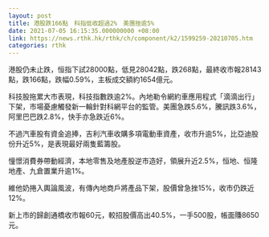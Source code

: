 ```yaml
---
layout: post
title: 港股跌166點　科指低收超過2%　美團挫逾5%
date: 2021-07-05 16:15:35.000000000 +08:00
link: https://news.rthk.hk/rthk/ch/component/k2/1599259-20210705.htm
categories: rthk
---
```


港股仍未止跌，恒指下試28000點，低見28042點，跌268點，最終收市報28143點，跌166點，跌幅0.59%，主板成交額約1654億元。

科技股拖累大市表現，科技指數跌逾2%。內地勒令網約車應用程式「滴滴出行」下架，市場憂慮觸發新一輪針對科網平台的監管。美團急跌5.6%，騰訊跌3.6%，阿里巴巴跌2.8%，快手亦急跌近6%。

不過汽車股有資金追捧，吉利汽車收購多項電動車資產，收市升逾5%，比亞迪股份升近5%，是表現最好兩隻藍籌股。

憧憬消費券帶動經濟，本地零售及地產股逆市造好，領展升近2.5%，恒地、恒隆地產、九倉置業升逾1%。

維他奶捲入輿論風波，有傳內地商戶將產品下架，股價曾急挫15%，收市仍跌近12%。
 
新上市的歸創通橋收市報60元，較招股價高出40.5%，一手500股，帳面賺8650元。
